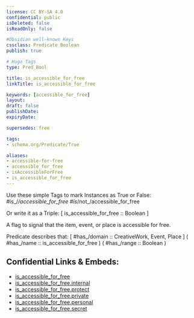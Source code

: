 ```yaml
---
license: CC BY-SA 4.0
confidential: public
isDeleted: false
isReadOnly: false

#Obsidian well-known Keys
cssclass: Predicate Boolean
publish: true

# Hugo Tags
type: Pred_Bool

title: is_accessible_for_free
linkTitle: is_accessible_for_free

keywords: [accessible_for_free]
layout: 
draft: false
publishDate:
expiryDate: 

supersedes: free

tags:
- schema.org/Predicate/True

aliases:
- accessible-for-free
- accessible_for_free
- isAccessibleForFree
- is_accessible_for_free
---
```


Use these simple Tags to mark Instances as True or False: 
#is_/_/accessible_for_free 
#is_/not_/accessible_for_free 

Or write it as a Triple: 
[ is_accessible_for_free :: Boolean ] 

A flag to signal that the item, event, or place is accessible for free.

Predicate describes that: 
[ #has_/domain  :: CreativeWork, Event, Place ]
( #has_/name :: is_accessible_for_free )
( #has_/range :: Boolean )



## Confidential Links & Embeds: 
- [is_accessible_for_free](../../../../_public/schema.org/Predicate/Flags/is_accessible_for_free.md) 
- [is_accessible_for_free.internal](../../../../_internal/schema.org/Predicate/Flags/is_accessible_for_free.internal.md) 
- [is_accessible_for_free.protect](../../../../_protect/schema.org/Predicate/Flags/is_accessible_for_free.protect.md) 
- [is_accessible_for_free.private](../../../../_private/schema.org/Predicate/Flags/is_accessible_for_free.private.md) 
- [is_accessible_for_free.personal](../../../../_personal/schema.org/Predicate/Flags/is_accessible_for_free.personal.md) 
- [is_accessible_for_free.secret](../../../../_secret/schema.org/Predicate/Flags/is_accessible_for_free.secret.md) 
